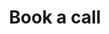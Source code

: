 ---
layout: book-call
permalink: /privacy/book-call/
title: Book a call
class: assessment
iframe_src: "https://calendar.google.com/calendar/appointments/schedules/AcZssZ043Mi5qH8ruhRnlh8ESJL_nXtLuSZwfQhSbsHYibAX-J1NPAslsUvLUMJ74ap4vMS3X8yAR9wL?gv=true"
sitemap: false
---